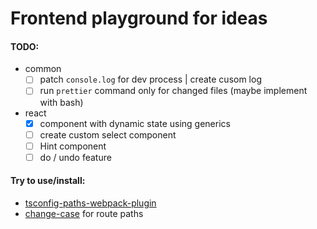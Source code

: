 # Frontend playground for ideas

#### TODO:

- common
  - [ ] patch `console.log` for dev process | create cusom log
  - [ ] run `prettier` command only for changed files (maybe implement with bash)
- react
  - [x] component with dynamic state using generics
  - [ ] create custom select component
  - [ ] Hint component
  - [ ] do / undo feature

#### Try to use/install:

- [tsconfig-paths-webpack-plugin](https://github.com/dividab/tsconfig-paths-webpack-plugin)
- [change-case](https://github.com/blakeembrey/change-case) for route paths
